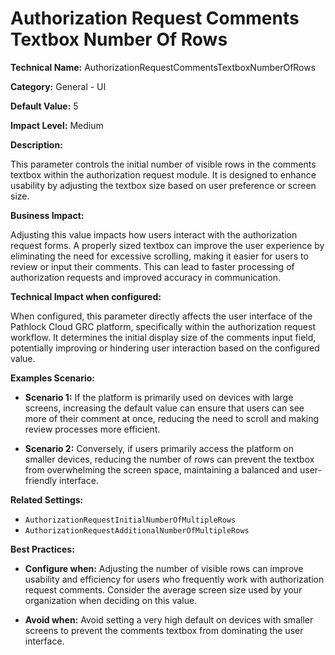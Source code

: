 # Authorization Request Comments Textbox Number Of Rows

**Technical Name:** AuthorizationRequestCommentsTextboxNumberOfRows

**Category:** General - UI

**Default Value:** 5

**Impact Level:** Medium

**Description:**

This parameter controls the initial number of visible rows in the comments textbox within the authorization request module. It is designed to enhance usability by adjusting the textbox size based on user preference or screen size.

**Business Impact:**

Adjusting this value impacts how users interact with the authorization request forms. A properly sized textbox can improve the user experience by eliminating the need for excessive scrolling, making it easier for users to review or input their comments. This can lead to faster processing of authorization requests and improved accuracy in communication.

**Technical Impact when configured:**

When configured, this parameter directly affects the user interface of the Pathlock Cloud GRC platform, specifically within the authorization request workflow. It determines the initial display size of the comments input field, potentially improving or hindering user interaction based on the configured value.

**Examples Scenario:**

- **Scenario 1:** If the platform is primarily used on devices with large screens, increasing the default value can ensure that users can see more of their comment at once, reducing the need to scroll and making review processes more efficient.

- **Scenario 2:** Conversely, if users primarily access the platform on smaller devices, reducing the number of rows can prevent the textbox from overwhelming the screen space, maintaining a balanced and user-friendly interface.

**Related Settings:**

- `AuthorizationRequestInitialNumberOfMultipleRows`
- `AuthorizationRequestAdditionalNumberOfMultipleRows`

**Best Practices:** 

- **Configure when:** Adjusting the number of visible rows can improve usability and efficiency for users who frequently work with authorization request comments. Consider the average screen size used by your organization when deciding on this value.
  
- **Avoid when:** Avoid setting a very high default on devices with smaller screens to prevent the comments textbox from dominating the user interface.